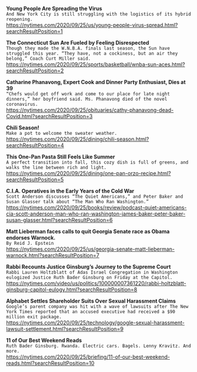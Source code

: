 **Young People Are Spreading the Virus**\
`And New York City is still struggling with the logistics of its hybrid reopening.`\
https://nytimes.com/2020/09/25/us/young-people-virus-spread.html?searchResultPosition=1

**The Connecticut Sun Are Fueled by Feeling Disrespected**\
`Though they made the W.N.B.A. finals last season, the Sun have struggled this year. “They have, not a cockiness, but an air they belong,” Coach Curt Miller said.`\
https://nytimes.com/2020/09/25/sports/basketball/wnba-sun-aces.html?searchResultPosition=2

**Catharine Phanavong, Expert Cook and Dinner Party Enthusiast, Dies at 39**\
`“Chefs would get off work and come to our place for late night dinners,” her boyfriend said. Ms. Phanavong died of the novel coronavirus.`\
https://nytimes.com/2020/09/25/obituaries/cathy-phanavong-dead-Covid.html?searchResultPosition=3

**Chili Season!**\
`Make a pot to welcome the sweater weather.`\
https://nytimes.com/2020/09/25/dining/chili-season.html?searchResultPosition=4

**This One-Pan Pasta Still Feels Like Summer**\
`A perfect transition into fall, this cozy dish is full of greens, and walks the line between rich and light.`\
https://nytimes.com/2020/09/25/dining/one-pan-orzo-recipe.html?searchResultPosition=5

**C.I.A. Operatives in the Early Years of the Cold War**\
`Scott Anderson discusses “The Quiet Americans,” and Peter Baker and Susan Glasser talk about “The Man Who Ran Washington.”`\
https://nytimes.com/2020/09/25/books/review/podcast-quiet-americans-cia-scott-anderson-man-who-ran-washington-james-baker-peter-baker-susan-glasser.html?searchResultPosition=6

**Matt Lieberman faces calls to quit Georgia Senate race as Obama endorses Warnock.**\
`By Reid J. Epstein`\
https://nytimes.com/2020/09/25/us/georgia-senate-matt-lieberman-warnock.html?searchResultPosition=7

**Rabbi Recounts Justice Ginsburg’s Journey to the Supreme Court**\
`Rabbi Lauren Holtzblatt of Adas Israel Congregation in Washington eulogized Justice Ruth Bader Ginsburg on Friday at the Capitol.`\
https://nytimes.com/video/us/politics/100000007361220/rabbi-holtzblatt-ginsburg-capitol-eulogy.html?searchResultPosition=8

**Alphabet Settles Shareholder Suits Over Sexual Harassment Claims**\
`Google’s parent company was hit with a wave of lawsuits after The New York Times reported that an accused executive had received a $90 million exit package.`\
https://nytimes.com/2020/09/25/technology/google-sexual-harassment-lawsuit-settlement.html?searchResultPosition=9

**11 of Our Best Weekend Reads**\
`Ruth Bader Ginsburg. Rwanda. Electric cars. Bagels. Lenny Kravitz. And more.`\
https://nytimes.com/2020/09/25/briefing/11-of-our-best-weekend-reads.html?searchResultPosition=10

